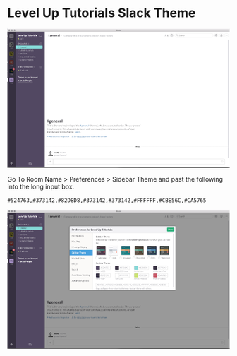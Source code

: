 # Level Up Tutorials Slack Theme

![Theme](1.png)

Go To Room Name > Preferences > Sidebar Theme and past the following into the long input box.

```
#524763,#373142,#82D8D8,#373142,#373142,#FFFFFF,#CBE56C,#CA5765
```

![Theme](2.png)
